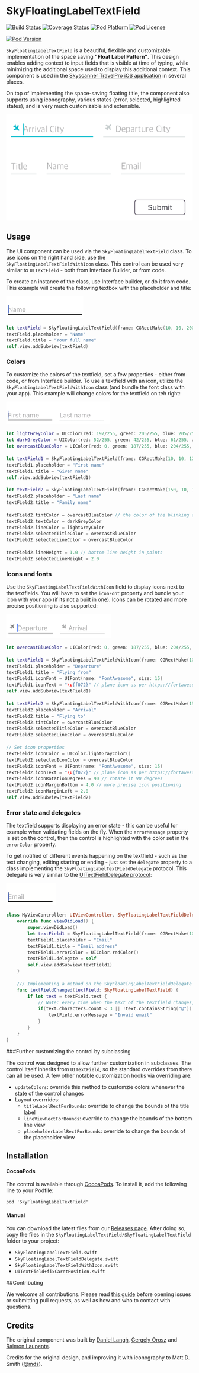 # SkyFloatingLabelTextField

[![Build Status](https://travis-ci.org/Skyscanner/SkyFloatingLabelTextField.svg?branch=master)](https://travis-ci.org/Skyscanner/SkyFloatingLabelTextField)
[![Coverage Status](https://coveralls.io/repos/github/Skyscanner/SkyFloatingLabelTextField/badge.svg?branch=master)](https://coveralls.io/github/Skyscanner/SkyFloatingLabelTextField?branch=master)
[![Pod Platform](https://img.shields.io/cocoapods/p/SkyFloatingLabelTextField.svg?style=flat)](https://cocoapods.org/pods/SkyFloatingLabelTextField)
[![Pod License](https://img.shields.io/cocoapods/l/SkyFloatingLabelTextField.svg?style=flat)](https://github.com/SkyFloatingLabelTextField/blob/master/LICENSE.md)

[![Pod Version](https://img.shields.io/cocoapods/v/SkyFloatingLabelTextField.svg?style=flat)](https://cocoapods.org/pods/SkyFloatingLabelTextField)

`SkyFloatingLabelTextField` is a beautiful, flexible and customizable implementation of the space saving **"Float Label Pattern"**. This design enables adding context to input fields that is visible at time of typing, while minimizing the additional space used to display this additional context. This component is used in the [Skyscanner TravelPro iOS application](https://itunes.apple.com/gb/app/travelpro-business-travel/id1046916687) in several places.

On top of implementing the space-saving floating title, the component also supports using iconography, various states (error, selected, highlighted states), and is very much customizable and extensible.

![](/SkyFloatingLabelTextField/images/showcase-example.gif)

## Usage

The UI component can be used via the `SkyFloatingLabelTextField` class. To use icons on the right hand side, use the `SkyFloatingLabelTextFieldWithIcon` class. This control can be used very similar to `UITextField` - both from Interface Builder, or from code.

To create an instance of the class, use Interface builder, or do it from code. This example will create the following textbox with the placeholder and title:

![](/SkyFloatingLabelTextField/images/example-1.gif)

```swift
let textField = SkyFloatingLabelTextField(frame: CGRectMake(10, 10, 200, 45))
textField.placeholder = "Name"
textField.title = "Your full name"
self.view.addSubview(textField)
```

### Colors

To customize the colors of the textfield, set a few properties - either from code, or from Interface builder. To use a textfield with an icon, utilize the `SkyFloatingLabelTextFieldWithIcon` class (and bundle the font class with your app). This example will change colors for the textfield on teh right:

![](/SkyFloatingLabelTextField/images/example-2.gif)

```swift
let lightGreyColor = UIColor(red: 197/255, green: 205/255, blue: 205/255, alpha: 1.0)
let darkGreyColor = UIColor(red: 52/255, green: 42/255, blue: 61/255, alpha: 1.0)
let overcastBlueColor = UIColor(red: 0, green: 187/255, blue: 204/255, alpha: 1.0)

let textField1 = SkyFloatingLabelTextField(frame: CGRectMake(10, 10, 120, 45))
textField1.placeholder = "First name"
textField1.title = "Given name"
self.view.addSubview(textField1)

let textField2 = SkyFloatingLabelTextField(frame: CGRectMake(150, 10, 120, 45))
textField2.placeholder = "Last name"
textField2.title = "Family name"

textField2.tintColor = overcastBlueColor // the color of the blinking cursor
textField2.textColor = darkGreyColor
textField2.lineColor = lightGreyColor
textField2.selectedTitleColor = overcastBlueColor
textField2.selectedLineColor = overcastBlueColor

textField2.lineHeight = 1.0 // bottom line height in points
textField2.selectedLineHeight = 2.0
```

### Icons and fonts

Use the `SkyFloatingLabelTextFieldWithIcon` field to display icons next to the textfields. You will have to set the `iconFont` property and bundle your icon with your app (if its not a built in one). Icons can be rotated and more precise positioning is also supported:

![](/SkyFloatingLabelTextField/images/example-3.gif)

```swift
let overcastBlueColor = UIColor(red: 0, green: 187/255, blue: 204/255, alpha: 1.0)

let textField1 = SkyFloatingLabelTextFieldWithIcon(frame: CGRectMake(10, 10, 120, 45))
textField1.placeholder = "Departure"
textField1.title = "Flying from"
textField1.iconFont = UIFont(name: "FontAwesome", size: 15)
textField1.iconText = "\u{f072}" // plane icon as per https://fortawesome.github.io/Font-Awesome/cheatsheet/
self.view.addSubview(textField1)

let textField2 = SkyFloatingLabelTextFieldWithIcon(frame: CGRectMake(150, 10, 120, 45))
textField2.placeholder = "Arrival"
textField2.title = "Flying to"
textField2.tintColor = overcastBlueColor
textField2.selectedTitleColor = overcastBlueColor
textField2.selectedLineColor = overcastBlueColor

// Set icon properties
textField2.iconColor = UIColor.lightGrayColor()
textField2.selectedIconColor = overcastBlueColor
textField2.iconFont = UIFont(name: "FontAwesome", size: 15)
textField2.iconText = "\u{f072}" // plane icon as per https://fortawesome.github.io/Font-Awesome/cheatsheet/
textField2.iconRotationDegrees = 90 // rotate it 90 degrees
textField2.iconMarginBottom = 4.0 // more precise icon positioning
textField2.iconMarginLeft = 2.0
self.view.addSubview(textField2)
```

### Error state and delegates

The textfield supports displaying an error state - this can be useful for example when validating fields on the fly. When the `errorMessage` property is set on the control, then the control is highlighted with the color set in the `errorColor` property.

To get notified of different events happening on the textfield - such as the text changing, editing starting or ending - just set the `delegate` property to a class implementing the `SkyFloatingLabelTextFieldDelegate` protocol. This delegate is very similar to the [UITextFieldDelegate protocol](https://developer.apple.com/library/ios/documentation/UIKit/Reference/UITextFieldDelegate_Protocol/):

![](/SkyFloatingLabelTextField/images/example-4.gif)

```swift
class MyViewController: UIViewController, SkyFloatingLabelTextFieldDelegate {
    override func viewDidLoad() {
        super.viewDidLoad()
        let textField1 = SkyFloatingLabelTextField(frame: CGRectMake(10, 10, 120, 45))
        textField1.placeholder = "Email"
        textField1.title = "Email address"
        textField1.errorColor = UIColor.redColor()
        textField1.delegate = self
        self.view.addSubview(textField1)
    }

    /// Implementing a method on the SkyFloatingLabelTextFieldDelegate protocol. This will notify us when something has changed on the textfield
    func textFieldChanged(textField: SkyFloatingLabelTextField) {
        if let text = textField.text {
            // Note: every time when the text of the textfield changes, the error message is reset (hence we don't need to reset it)
            if(text.characters.count < 3 || !text.containsString("@")) {
                textField.errorMessage = "Invaid email"
            }
        }
    }
}
```

###Further customizing the control by subclassing

The control was designed to allow further customization in subclasses. The control itself inherits from `UITextField`, so the standard overrides from there can all be used. A few other notable customization hooks via overriding are:
- `updateColors`: override this method to customzie colors whenever the state of the control changes
- Layout overrrides:
  - `titleLabelRectForBounds`: override to change the bounds of the title label
  - `lineViewRectForBounds`: override to change the bounds of the bottom line view
  - `placeholderLabelRectForBounds`: override to change the bounds of the placeholder view

## Installation

#### CocoaPods

The control is available through [CocoaPods](https://cocoapods.org/). To install it, add the following line to your Podfile:

```
pod 'SkyFloatingLabelTextField'
```

#### Manual

You can download the latest files from our [Releases page](https://github.com/Skyscanner/SkyFloatingLabelTextField/releases). After doing so, copy the files in the `SkyFloatingLabelTextField/SkyFloatingLabelTextField` folder to your project:
- `SkyFloatingLabelTextField.swift`
- `SkyFloatingLabelTextFieldDelegate.swift`
- `SkyFloatingLabelTextFieldWithIcon.swift`
- `UITextField+fixCaretPosition.swift`

##Contributing

We welcome all contributions. Please read [this guide](/CONTRIBUTING.md) before opening issues or submitting pull requests, as well as how and who to contact with questions.

## Credits

The original component was built by [Daniel Langh](https://github.com/intonarumori), [Gergely Orosz](https://github.com/gergelyorosz) and [Raimon Laupente](https://github.com/wolffan).

Credits for the original design, and improving it with iconography to Matt D. Smith ([@mds](https://twitter.com/mds)).
